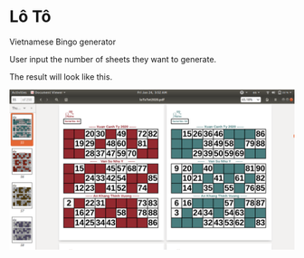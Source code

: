 # Lô Tô
Vietnamese Bingo generator

User input the number of sheets they want to generate.

The result will look like this.

![](./Result.png)
